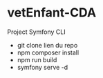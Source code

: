 # vetEnfant-CDA
  Project Symfony 
  CLI
  
  - git clone lien du repo
  - npm composer install
  - npm run build
  - symfony serve -d

